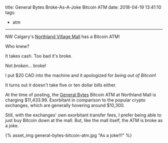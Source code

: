 title: General Bytes Broke-As-A-Joke Bitcoin ATM
date: 2018-04-19 13:41:10
tags:
- atm
---

NW Calgary's [Northland Village Mall](http://northlandvillagemall.ca/) has a Bitcoin ATM!

Who knew?

It takes cash. Too bad it's broke.

Not _broken_... broke!

I put $20 CAD into the machine and it apologized for _being out of Bitcoin_!

It turns out it doesn't take five or ten dollar bills either.

At the time of posting, the [General Bytes](https://www.generalbytes.com/) Bitcoin ATM at Northland Mall is charging $11,433.99. Exorbitant in comparison to the popular crypto exchanges, which are generally hovering around $10,300.

Still, with the exchanges' own exorbitant transfer fees, I prefer being able to just buy Bitcoin down at the mall. But, like the mall itself, the ATM is broke as a joke.

{% asset_img general-bytes-bitcoin-atm.jpg "As a joke!!!" %}
